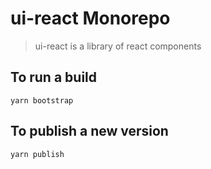 # ui-react Monorepo

> ui-react is a library of react components

## To run a build

`yarn bootstrap`

## To publish a new version

`yarn publish`
